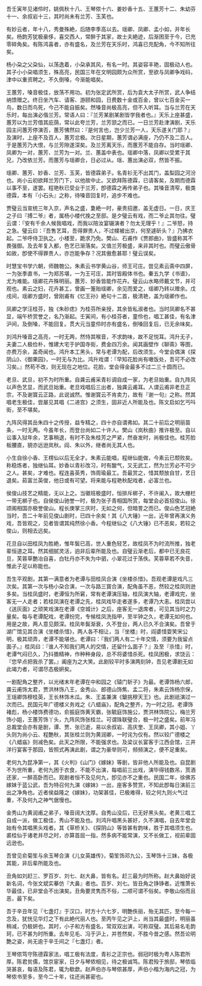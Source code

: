 <!-- { "loadSidebar": true } -->
吾壬寅年见诸伶时，姚佩秋十八、王琴侬十六、姜妙香十五、王蕙芳十二、朱幼芬十一、余叔岩十三，其时尚未有兰芳、玉芙也。

有妙云者，年十八，秀曼殊絶，后随李季高以去。瑶卿、凤卿、孟小如，并年长矣。杨韵芳犹极豪侈，喜交西人，常醉于其家，故士夫絶迹，后渐困至于今，已充零碎角矣。有陈鸿喜者，亦有盛名，及兰芳在天乐时，鸿喜已充配角，今不知所往矣。

杨小朶之父朶仙，以荡逸着，小朶承其风，有名一时。其姿容丰艳，固极动人也。其子小小朶唱须生，殊高亮，民国三年在文明园颇为众所赏，至欲与凤卿争戏码，津中以重资聘之。不久倒嗓，今渐能唱矣。

王蕙芳，嗓音极佳，放荡不用功。初为张定武所赏，后为袁大太子所赏，武人争结纳馈赠之。终日坐汽车、请客、游颐和园，日费数十金或百金，曾以七百金买一鸟，数日而鸟死，今己不能自振矣。然嗓音尚极高亮，但不入听耳。当与兰芳在天乐时，每出演必偕兰芳。常语人曰：『兰芳某剧某剧皆学我者也。』天乐上座甚盛，蕙芳以为兰芳借其庇荫，常以此夸兰芳，兰芳颔之而已。一日兰芳赴津演剧，天乐园主问蕙芳停演否，蕙芳怫然曰：『是何言也，岂少兰芳一人，天乐遂关门耶？』及演时，上座不及百人，蕙芳忿极。次日星期，蕙芳谓必满座，乃仍不及二百人。于是蕙芳乃大恨，与兰芳隙遂深矣。及兰芳离天乐，而蕙芳不能自存。当时瑶卿、凤卿为一对，蕙芳、兰芳为一对。兰、蕙盖中表也。瑶卿中落，凤卿以受累于其兄，乃改依兰芳。而蕙芳与瑶卿合，日必过从。瑶、蕙出演必双，然皆不振。

瑶卿、蕙芳、妙香、兰芳、玉芙，皆德霖弟子。名青衫无不出其门，盖梨园之河汾也。尚小云初欲拜兰芳门下，以他故中止。又欲拜陈德霖，已请客矣，及期而德霖以事不至，遂罢。程艳秋已受业于兰芳，卽德霖之再传弟子也。其嗓音清窄，极类德霖，本有『小石头』之称，待嗓音回复时，追步不难也。

贾璧云当宣统三年入京，声名之盛，夐絶一时，豪贵招邀，盖无虚日。一日，庆王之子曰『搏二爷』者，属杨小楼代挽之至邸。是夕璧云有戏，而二爷止其勿往。璧云谓：『安有千余人候我唱戏，而我以陪汝宴辍演者？勿太无理乎！』二爷怒，持之急。璧云曰：『吾售艺耳，吾得罪贵人，不过幞被出京，何至遽斫头？』乃拂衣起。二爷呼侍卫执之。小楼至，跪求乃免。樊山、石甫作《贾郎曲》，皆盛称其不畏强御。及去年复入都，色艺已渐落矣。又值兰芳极盛，来非其时也。而璧云傲骨如故，卽使不得罪贵人，亦岂能争存？况其傲愈甚耶！璧云误矣。

时慧宝书学六朝，师魏匏公。朱素云书学黄山谷，师王可庄。尝见素云斋中四屏，一为张季直书，一为郑苏堪，一为王可庄，其时皆殿体书也。秦五九学《书谱》，尤为难能。瑶卿花卉殊明丽。蕙芳、妙香皆能作花卉。璧云山水略师戴文节，并可观也。素云之妇，花卉甚工，曾画一箑贻瑶卿，余见而爱之，瑶卿乃转以赠余。戊戌间，瑶卿方盛时，曾刚甫有《忆王孙》絶句十二首，极清艳，盖为瑶卿作也。

凤卿之学汪桂芬，独《朱砂痣》为桂芬所亲授，其余皆私淑者也。当时凤卿名不甚显，端午桥赏誉之，名乃渐起。壬寅间，有小桂芬者，童伶也，唱工甚佳，有名津沪间，及倒嗓，不能回复。贯大元当童伶时亦有盛名，倒嗓回复后，已无余味矣。

刘鸿升嗓音之高亮，一时无两，然恃其喉音，不求韵味，故不足悦耳。鸿升无子，夫妻二人极俭朴，惟建大宅于护国寺街，费金四万余。闻其画壁作《聊斋》等图，亦费万余，盖奇闻也。鸿升本工黑头，常与老谭为配，后改须生。今堂会偶演《探阴山》、《御果园》，一时无与为比。鸿升戏谓：『早知花脸尚有噉饭处，吾可不必改习矣。』然苟不改，则无现在之地位。花脸，堂会得金最多不过二三十圆而已。

老旦、武旦，初不为时所重。自龚云甫采青衫调自成一家，为老旦始重。自九阵风以声色艺显，而武旦始重。老旦戏唱后三出者，独龚云甫耳。人谓云甫非老旦正宗，不及谢寳云正路，此说诚然。惟谢寳云不肯卖力，故有『谢一句』之称。然其唱老生极佳，尝屡见其唱《二进宫》之须生，固非近人所能及也。陈文启如乞丐呌街，至不堪矣。

九阵风得其岳朱四十之传授，益专精之，四十亦自谓弗如。其二十前后之明丽苗条，一时无两。今虽年长，而登台尚如二十许人。樊山《岚秋曲》推许极至。自以讼事入狱年余，艺事稍退，有时不及朱桂芳之严紧，然奋发时，尚极佳也。桂芳脸板腰直，貌亦远逊岚秋。阎、朱以外，继者尚无其人也。

小生自徐小香、王楞仙以后无全才。朱素云能唱，程继仙能做，今素云已颓败矣。称稳炼者，独继仙耳。妙香以青衫改习，时有酸气，又无武工，然为兰芳必不可少之人。甚矣，才难也。程连喜英秀，饰周瑜最工。吾最赏之，惜其颓放自甘，艺日退矣。茹富兰英俊，他日或有可望。将来能与程艳秋配戏者，必富兰也。

侯俊山技艺之精能，无以上之。当徽班极盛时，恒排斥梆子，不许阑入，故大栅栏一带无梆子也。自侯俊山驰誉一时，极为张子青相国所赏，每堂会必首招俊山。徐颂阁相国亦极誉俊山。程长庚掌三庆时，无如之何，但暗詈之而已。俊山色艺冠絶当时，吾二十年前见俊山剧时，已四十余矣！其《八大锤》一出，近年曾再演义务戏，吾皆观之，见者皆谓其纯然徐小香。今程继仙之《八大锤》已不恶矣，若较之俊山，则相去远矣。

花旦自以田桂凤为胜絶，惟年鬓已高，世人重色轻艺，故桂凤不为时流所推，独老辈恒道之耳。然其细腻灵活，逈非后辈所能及也。自璧云渐老后，都中已无良花旦，芙蓉草艶冶自喜，白牡丹亦不失为中驷，小翠花过于荡佚。芙蓉草若不失音，惟此子足以称能也。

吾生平观剧，其第一满意者为老谭与田桂凤合演《坐楼杀惜》。吾观老谭是戏凡三次矣。其第一次与杨小朶合演，一次与路三寳合演，配角虽不恶，然较之桂凤则逊多矣。当桂凤盛时，老谭恒为所窘，常有老谭演压轴，桂凤演大轴，老谭戏完，坐客无一人走者；若桂凤演在老谭之先，桂凤戏毕走者遂多，老谭乃大恚。桂凤尝以《送灰面》之顽笑戏演在老谭《空城计》之后，座客无一退席者，可见其当时之力量矣。每与老谭配戏，老谭扮完，专候桂凤洗指甲，至半钟之久，老谭无如何也。用是之故，两人意见颇深。桂凤年鬓渐衰，久不登台，两人已久不合演矣。吾曾于湖广馆见其合演《坐楼杀惜》，两人各不相让，当『坐楼』时，阎婆惜耍笑宋公明，极其顽弄，老谭不能堪也。老谭曰：『我们两人有二十年交情，须要为我留点面子。』桂凤曰：『谁人不知我们两人的交情，还留什么面子？』及至『杀惜』时，老谭气闷已久，乃抖擞精神，作种种身段，总不将婆惜杀死。桂凤困极，求饶云：『您早点把我杀了罢。』阖座为之大笑。此剧较平时多演两刻钟，吾见老谭剧无如此竭力者，可谓尽态极姸矣。

一剧配角之整齐，以光绪末年老谭在中和园之《辕门斩子》为最。老谭饰杨六郎，龚云甫饰太君，贾洪林饰八王，金秀山、郎德山饰焦、孟二将，朱素云饰杨宗保，王瑶卿饰穆桂英，王长林饰木瓜。朱、王盖兼演《鎗挑穆天王》也。此剧祇演过一次而已。民国元年广德楼义务戏之《八蜡庙》，配角之整齐，为一时之冠。老谭饰褚彪，杨小楼饰费德功，俞振庭饰黄天霸，张毓庭饰施公，贾洪林饰院公，梅兰芳饰小姐，王蕙芳饰丫头，九阵风饰张桂兰。可谓珠联璧合，极一时之盛矣。前年冯总裁堂会亦有是剧，谭、贾、张已逝，易以余叔岩、高庆奎、王凤卿，其小姐、丫头则为尚小云、程艶秋，其张桂兰则为黄润卿，一时诧为仅有。然以较广德楼之《八蜡庙》则减色矣。此天之所限，不能强求也。及梁议长宴客于江西会馆，三井洋行宴客于那园，皆照式再演此剧，谓之为豪举则可，频频演之，便不足重矣。

老何九为昆净第一，其《火判》《山门》《嫁妹》等剧，皆非他人所能及也。自昆剧不为世所重，老何九困于衣食，不能不出演，每唱前三出戏，演毕得钱数吊，贳酒还家，一醉高卧而已。观剧者恒不及见何九，卽见亦不之重也。民国二年，徐佛苏嫁妹于蓝公武，吾为特召何九演《嫁妹》一出，座客多赞赏，不知此卽每日演前三出之净角也。近者侯益隆之《嫁妹》，功架甚佳，已极难得，较之何九则火气过重，不及何九之神气倨慢也。

金秀山为黄润甫之弟子，嗓音阔大沈厚。自秀山没后，已无好黑头矣。老黄三唱工自成一派，做工极佳，秀山不能及也。刘鸿升唱黑头甚好，久不演唱，自去年堂会始有令其唱黑头戏者。其《草桥关》、《探阴山》等皆甚有韵味，胜于其唱须生也。裘桂仙于诸老并尽之时，亦算首屈一指，然多病不能常演，又不长做工，视前辈固远逊也。

吾曾见俞菊笙与余玉琴合演《儿女英雄传》，菊笙饰邓九公，玉琴饰十三妹，各极其能，非后辈所能及也。

丑角如刘赶三、罗百岁、刘七、赵大鼻，皆有名。赶三最为时所称。赵大鼻始好说新名词，今张文斌实摹仿『大鼻』者也。百岁、刘七。皆丑角之铮铮者。近惟萧长华最佳，已非堂会不出演矣。丑角要灵隽而不俗，二顺可谓不俗矣。李敬山俗而且恶，最下矣。

吾于辛丑年见『七盏灯』于汉口，时方十六七岁，明艶佚丽，殆无其匹，至今每一念及，犹恍见华灯之下有此絶代丽人也。至丙午见之沪上，尚当其最盛时，明丽虽稍减，仍极妍也。其时，小子和方有盛名，常双双出演，可称双璧。其后易名毛韵珂，已不甚为时所重。去年见毛、冯于沪上，并苍然矣，不胜今昔之感。然吾论明艶之姿，尚无逾于辛壬间之『七盏灯』者。

王琴侬笃守陈德霖家法，唱工极有法度，青衫之正宗也。弱冠时极为粤人陈君所厚。陈君贫儒，馆京宦家，日夕与琴侬相见，待之极诚笃。陈君殁于旅邸，琴侬临哭甚哀，每语及陈君，辄为欷歔。赵声伯亦与琴侬甚厚，声伯小楷为海内之冠，为琴侬书至多，至今二十年，往还尚甚密也。

